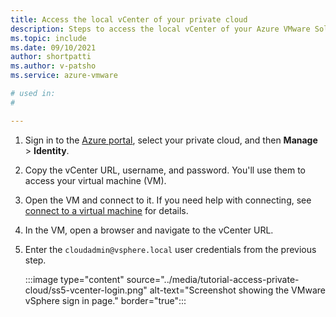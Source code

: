 ```yaml
---
title: Access the local vCenter of your private cloud
description: Steps to access the local vCenter of your Azure VMware Solution private cloud.
ms.topic: include
ms.date: 09/10/2021
author: shortpatti
ms.author: v-patsho
ms.service: azure-vmware

# used in: 
# 

---
```


1. Sign in to the [Azure portal](https://portal.azure.com), select your private cloud, and then **Manage** > **Identity**.

1. Copy the vCenter URL, username, and password. You'll use them to access your virtual machine (VM). 

1. Open the VM and connect to it. If you need help with connecting, see [connect to a virtual machine](../../virtual-machines/windows/connect-logon.md#connect-to-the-virtual-machine) for details.

1. In the VM, open a browser and navigate to the vCenter URL. 

1. Enter the `cloudadmin@vsphere.local` user credentials from the previous step.

   :::image type="content" source="../media/tutorial-access-private-cloud/ss5-vcenter-login.png" alt-text="Screenshot showing the VMware vSphere sign in page." border="true":::